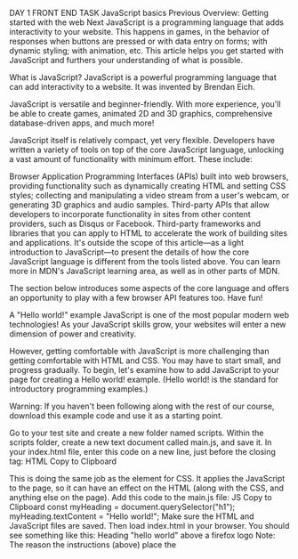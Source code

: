 DAY 1 FRONT END TASK
JavaScript basics
Previous
Overview: Getting started with the web
Next
JavaScript is a programming language that adds interactivity to your website. This happens in games, in the behavior of responses when buttons are pressed or with data entry on forms; with dynamic styling; with animation, etc. This article helps you get started with JavaScript and furthers your understanding of what is possible.

What is JavaScript?
JavaScript is a powerful programming language that can add interactivity to a website. It was invented by Brendan Eich.

JavaScript is versatile and beginner-friendly. With more experience, you'll be able to create games, animated 2D and 3D graphics, comprehensive database-driven apps, and much more!

JavaScript itself is relatively compact, yet very flexible. Developers have written a variety of tools on top of the core JavaScript language, unlocking a vast amount of functionality with minimum effort. These include:

Browser Application Programming Interfaces (APIs) built into web browsers, providing functionality such as dynamically creating HTML and setting CSS styles; collecting and manipulating a video stream from a user's webcam, or generating 3D graphics and audio samples.
Third-party APIs that allow developers to incorporate functionality in sites from other content providers, such as Disqus or Facebook.
Third-party frameworks and libraries that you can apply to HTML to accelerate the work of building sites and applications.
It's outside the scope of this article—as a light introduction to JavaScript—to present the details of how the core JavaScript language is different from the tools listed above. You can learn more in MDN's JavaScript learning area, as well as in other parts of MDN.

The section below introduces some aspects of the core language and offers an opportunity to play with a few browser API features too. Have fun!

A "Hello world!" example
JavaScript is one of the most popular modern web technologies! As your JavaScript skills grow, your websites will enter a new dimension of power and creativity.

However, getting comfortable with JavaScript is more challenging than getting comfortable with HTML and CSS. You may have to start small, and progress gradually. To begin, let's examine how to add JavaScript to your page for creating a Hello world! example. (Hello world! is the standard for introductory programming examples.)

Warning: If you haven't been following along with the rest of our course, download this example code and use it as a starting point.

Go to your test site and create a new folder named scripts. Within the scripts folder, create a new text document called main.js, and save it.
In your index.html file, enter this code on a new line, just before the closing </body> tag:
HTML
Copy to Clipboard
<script src="scripts/main.js"></script>
This is doing the same job as the <link> element for CSS. It applies the JavaScript to the page, so it can have an effect on the HTML (along with the CSS, and anything else on the page).
Add this code to the main.js file:
JS
Copy to Clipboard
const myHeading = document.querySelector("h1");
myHeading.textContent = "Hello world!";
Make sure the HTML and JavaScript files are saved. Then load index.html in your browser. You should see something like this:
Heading "hello world" above a firefox logo
Note: The reason the instructions (above) place the <script> element near the bottom of the HTML file is that the browser reads code in the order it appears in the file.

If the JavaScript loads first and it is supposed to affect the HTML that hasn't loaded yet, there could be problems. Placing JavaScript near the bottom of an HTML page is one way to accommodate this dependency. To learn more about alternative approaches, see Script loading strategies.

What happened?
The heading text changed to Hello world! using JavaScript. You did this by using a function called querySelector() to grab a reference to your heading, and then store it in a variable called myHeading. This is similar to what we did using CSS selectors. When you want to do something to an element, you need to select it first.

Following that, the code set the value of the myHeading variable's textContent property (which represents the content of the heading) to Hello world!.

Note: Both of the features you used in this exercise are parts of the Document Object Model (DOM) API, which has the capability to manipulate documents.

Language basics crash course
To give you a better understanding of how JavaScript works, let's explain some of the core features of the language. It's worth noting that these features are common to all programming languages. If you master these fundamentals, you have a head start on coding in other languages too!

Warning: In this article, try entering the example code lines into your JavaScript console to see what happens. For more details on JavaScript consoles, see Discover browser developer tools.

Variables
Variables are containers that store values. You start by declaring a variable with the let keyword, followed by the name you give to the variable:

JS
Copy to Clipboard
let myVariable;
A semicolon at the end of a line indicates where a statement ends. It is only required when you need to separate statements on a single line. However, some people believe it's good practice to have semicolons at the end of each statement. There are other rules for when you should and shouldn't use semicolons. For more details, see Your Guide to Semicolons in JavaScript.

You can name a variable nearly anything, but there are some restrictions. (See this section about naming rules.) If you are unsure, you can check your variable name to see if it's valid.

JavaScript is case sensitive. This means myVariable is not the same as myvariable. If you have problems in your code, check the case!

After declaring a variable, you can give it a value:

JS
Copy to Clipboard
myVariable = "Bob";
Also, you can do both these operations on the same line:

JS
Copy to Clipboard
let myVariable = "Bob";
You retrieve the value by calling the variable name:

JS
Copy to Clipboard
myVariable;
After assigning a value to a variable, you can change it later in the code:

JS
Copy to Clipboard
let myVariable = "Bob";
myVariable = "Steve";
Note that variables may hold values that have different data types:

Variable	Explanation	Example
String	This is a sequence of text known as a string. To signify that the value is a string, enclose it in single or double quote marks.	let myVariable = 'Bob'; or
let myVariable = "Bob";
Number	This is a number. Numbers don't have quotes around them.	let myVariable = 10;
Boolean	This is a True/False value. The words true and false are special keywords that don't need quote marks.	let myVariable = true;
Array	This is a structure that allows you to store multiple values in a single reference.	let myVariable = [1,'Bob','Steve',10];
Refer to each member of the array like this:
myVariable[0], myVariable[1], etc.
Object	This can be anything. Everything in JavaScript is an object and can be stored in a variable. Keep this in mind as you learn.	let myVariable = document.querySelector('h1');
All of the above examples too.
So why do we need variables? Variables are necessary to do anything interesting in programming. If values couldn't change, then you couldn't do anything dynamic, like personalize a greeting message or change an image displayed in an image gallery.

Comments
Comments are snippets of text that can be added along with code. The browser ignores text marked as comments. You can write comments in JavaScript just as you can in CSS:

JS
Copy to Clipboard
/*
Everything in between is a comment.
*/
If your comment contains no line breaks, it's an option to put it behind two slashes like this:

JS
Copy to Clipboard
// This is a comment
Operators
An operator is a mathematical symbol that produces a result based on two values (or variables). In the following table, you can see some of the simplest operators, along with some examples to try in the JavaScript console.

Operator	Explanation	Symbol(s)	Example
Addition	Add two numbers together or combine two strings.	+	6 + 9;
'Hello ' + 'world!';
Subtraction, Multiplication, Division	These do what you'd expect them to do in basic math.	-, *, /	9 - 3;
8 * 2; // multiply in JS is an asterisk
9 / 3;
Assignment	As you've seen already: this assigns a value to a variable.	=	let myVariable = 'Bob';
Strict equality	This performs a test to see if two values are equal and of the same data type. It returns a true/false (Boolean) result.	===	let myVariable = 3;
myVariable === 4;
Not, Does-not-equal	This returns the logically opposite value of what it precedes. It turns a true into a false, etc.. When it is used alongside the Equality operator, the negation operator tests whether two values are not equal.	!, !==	
For "Not", the basic expression is true, but the comparison returns false because we negate it:

let myVariable = 3;
!(myVariable === 3);

"Does-not-equal" gives basically the same result with different syntax. Here we are testing "is myVariable NOT equal to 3". This returns false because myVariable IS equal to 3:

let myVariable = 3;
myVariable !== 3;

There are a lot more operators to explore, but this is enough for now. See Expressions and operators for a complete list.

Note: Mixing data types can lead to some strange results when performing calculations. Be careful that you are referring to your variables correctly, and getting the results you expect. For example, enter '35' + '25' into your console. Why don't you get the result you expected? Because the quote marks turn the numbers into strings, so you've ended up concatenating strings rather than adding numbers. If you enter 35 + 25 you'll get the total of the two numbers.

Conditionals
Conditionals are code structures used to test if an expression returns true or not. A very common form of conditionals is the if...else statement. For example:

JS
Copy to Clipboard
let iceCream = "chocolate";
if (iceCream === "chocolate") {
  alert("Yay, I love chocolate ice cream!");
} else {
  alert("Awwww, but chocolate is my favorite…");
}
The expression inside the if () is the test. This uses the strict equality operator (as described above) to compare the variable iceCream with the string chocolate to see if the two are equal. If this comparison returns true, the first block of code runs. If the comparison is not true, the second block of code—after the else statement—runs instead.

Functions
Functions are a way of packaging functionality that you wish to reuse. It's possible to define a body of code as a function that executes when you call the function name in your code. This is a good alternative to repeatedly writing the same code. You have already seen some uses of functions. For example:

JS
Copy to Clipboard
let myVariable = document.querySelector("h1");
JS
Copy to Clipboard
alert("hello!");
These functions, document.querySelector and alert, are built into the browser.

If you see something which looks like a variable name, but it's followed by parentheses— () —it is likely a function. Functions often take arguments: bits of data they need to do their job. Arguments go inside the parentheses, separated by commas if there is more than one argument.

For example, the alert() function makes a pop-up box appear inside the browser window, but we need to give it a string as an argument to tell the function what message to display.

You can also define your own functions. In the next example, we create a simple function which takes two numbers as arguments and multiplies them:

JS
Copy to Clipboard
function multiply(num1, num2) {
  let result = num1 * num2;
  return result;
}
Try running this in the console; then test with several arguments. For example:

JS
Copy to Clipboard
multiply(4, 7);
multiply(20, 20);
multiply(0.5, 3);
Note: The return statement tells the browser to return the result variable out of the function so it is available to use. This is necessary because variables defined inside functions are only available inside those functions. This is called variable scoping. (Read more about variable scoping.)

Events
Real interactivity on a website requires event handlers. These are code structures that listen for activity in the browser, and run code in response. The most obvious example is handling the click event, which is fired by the browser when you click on something with your mouse. To demonstrate this, enter the following into your console, then click on the current webpage:

JS
Copy to Clipboard
document.querySelector("html").addEventListener("click", function () {
  alert("Ouch! Stop poking me!");
});
There are a number of ways to attach an event handler to an element. Here we select the <html> element. We then call its addEventListener() function, passing in the name of the event to listen to ('click') and a function to run when the event happens.

The function we just passed to addEventListener() here is called an anonymous function, because it doesn't have a name. There's an alternative way of writing anonymous functions, which we call an arrow function. An arrow function uses () => instead of function ():

JS
Copy to Clipboard
document.querySelector("html").addEventListener("click", () => {
  alert("Ouch! Stop poking me!");
});
Supercharging our example website
With this review of JavaScript basics completed (above), let's add some new features to our example site.

Before going any further, delete the current contents of your main.js file — the bit you added earlier during the "Hello world!" example — and save the empty file. If you don't, the existing code will clash with the new code you are about to add.

Adding an image changer
In this section, you will learn how to use JavaScript and DOM API features to alternate the display of one of two images. This change will happen as a user clicks the displayed image.

Choose an image you want to feature on your example site. Ideally, the image will be the same size as the image you added previously, or as close as possible.
Save this image in your images folder.
Rename the image firefox2.png.
Add the following JavaScript code to your main.js file.
JS
Copy to Clipboard
const myImage = document.querySelector("img");

myImage.onclick = () => {
  const mySrc = myImage.getAttribute("src");
  if (mySrc === "images/firefox-icon.png") {
    myImage.setAttribute("src", "images/firefox2.png");
  } else {
    myImage.setAttribute("src", "images/firefox-icon.png");
  }
};
Save all files and load index.html in the browser. Now when you click the image, it should change to the other one.
This is what happened. You stored a reference to your <img> element in myImage. Next, you made its onclick event handler property equal to a function with no name (an "anonymous" function). So every time this element is clicked:

The code retrieves the value of the image's src attribute.
The code uses a conditional to check if the src value is equal to the path of the original image:
If it is, the code changes the src value to the path of the second image, forcing the other image to be loaded inside the <img> element.
If it isn't (meaning it must already have changed), the src value swaps back to the original image path, to the original state.
Adding a personalized welcome message
Next, let's change the page title to a personalized welcome message when the user first visits the site. This welcome message will persist. Should the user leave the site and return later, we will save the message using the Web Storage API. We will also include an option to change the user, and therefore, the welcome message.

In index.html, add the following line just before the <script> element:
HTML
Copy to Clipboard
<button>Change user</button>
In main.js, place the following code at the bottom of the file, exactly as it is written. This takes references to the new button and the heading, storing each inside variables:
JS
Copy to Clipboard
let myButton = document.querySelector("button");
let myHeading = document.querySelector("h1");
Add the following function to set the personalized greeting. This won't do anything yet, but this will change soon.
JS
Copy to Clipboard
function setUserName() {
  const myName = prompt("Please enter your name.");
  localStorage.setItem("name", myName);
  myHeading.textContent = `Mozilla is cool, ${myName}`;
}
The setUserName() function contains a prompt() function, which displays a dialog box, similar to alert(). This prompt() function does more than alert(), asking the user to enter data, and storing it in a variable after the user clicks OK. In this case, we are asking the user to enter a name. Next, the code calls on an API localStorage, which allows us to store data in the browser and retrieve it later. We use localStorage's setItem() function to create and store a data item called 'name', setting its value to the myName variable which contains the user's entry for the name. Finally, we set the textContent of the heading to a string, plus the user's newly stored name.
Add the following condition block after the function declaration. We could call this initialization code, as it structures the app when it first loads.
JS
Copy to Clipboard
if (!localStorage.getItem("name")) {
  setUserName();
} else {
  const storedName = localStorage.getItem("name");
  myHeading.textContent = `Mozilla is cool, ${storedName}`;
}
This first line of this block uses the negation operator (logical NOT, represented by the !) to check whether the name data exists. If not, the setUserName() function runs to create it. If it exists (that is, the user set a user name during a previous visit), we retrieve the stored name using getItem() and set the textContent of the heading to a string, plus the user's name, as we did inside setUserName().
Put this onclick event handler (below) on the button. When clicked, setUserName() runs. This allows the user to enter a different name by pressing the button.
JS
Copy to Clipboard
myButton.onclick = () => {
  setUserName();
};
A user name of null?
When you run the example and get the dialog box that prompts you to enter your user name, try pressing the Cancel button. You should end up with a title that reads Mozilla is cool, null. This happens because—when you cancel the prompt—the value is set as null. Null is a special value in JavaScript that refers to the absence of a value.

Also, try clicking OK without entering a name. You should end up with a title that reads Mozilla is cool, for fairly obvious reasons.

To avoid these problems, you could check that the user hasn't entered a blank name. Update your setUserName() function to this:

JS
Copy to Clipboard
function setUserName() {
  const myName = prompt("Please enter your name.");
  if (!myName) {
    setUserName();
  } else {
    localStorage.setItem("name", myName);
    myHeading.textContent = `Mozilla is cool, ${myName}`;
  }
}
In human language, this means: If myName has no value, run setUserName() again from the start. If it does have a value (if the above statement is not true), then store the value in localStorage and set it as the heading's text.

Conclusion
If you have followed all the instructions in this article, you should end up with a page that looks something like the image below. You can also view our version.

Final look of HTML page after creating elements: a header, large centered logo, content, and a button
If you get stuck, you can compare your work with our finished example code on GitHub.

We have just scratched the surface of JavaScript. If you enjoyed playing, and wish to go further, take advantage of the resources listed below.

See also
Dynamic client-side scripting with JavaScript
Dive into JavaScript in much more detail.

Learn JavaScript
This is an excellent resource for aspiring web developers! Learn JavaScript in an interactive environment, with short lessons and interactive tests, guided by an automated assessment. The first 40 lessons are free. The complete course is available for a small one-time payment.

Previous
Overview: Getting started with the web
Next
Found a content problem with this page?
Edit the page on GitHub.
Report the content issue.
View the source on GitHub.
Want to get more involved? Learn how to contribute.
This page was last modified on Feb 16, 2024 by MDN contributors.
 
TO MANY MORE
# alx-frontend-javascript
